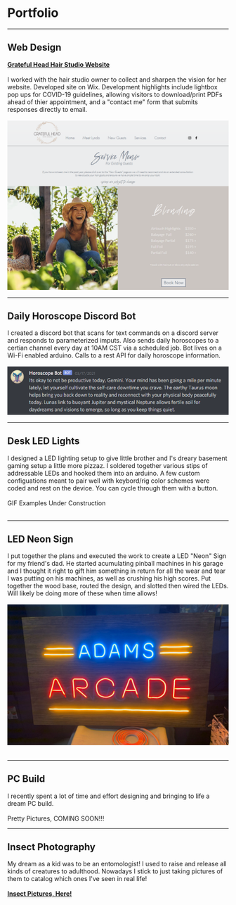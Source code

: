# Portfolio

---
## Web Design

**[Grateful Head Hair Studio Website](https://www.gratefulheadstudio.com/)**
<br>
<br>
I worked with the hair studio owner to collect and sharpen the vision for her website. Developed site on Wix. Development highlights include lightbox pop ups for COVID-19 guidelines, allowing visitors to download/print PDFs ahead of thier appointment, and a "contact me" form that submits responses directly to email. 
<br>
<br>
<img src="images/GratefulHeadWebsiteSS_1.PNG?raw=true"/>
<br>

---
## Daily Horoscope Discord Bot
I created a discord bot that scans for text commands on a discord server and responds to parameterized imputs. Also sends daily horoscopes to a certian channel every day at 10AM CST via a scheduled job. Bot lives on a Wi-Fi enabled arduino. Calls to a rest API for daily horoscope information.  
<br>
<img src="images/ScopeBot_SS_1.PNG?raw=true"/>
<br>

---
## Desk LED Lights
I designed a LED lighting setup to give little brother and I's dreary basement gaming setup a little more pizzaz. I soldered together various stips of addressable LEDs and hooked them into an arduino. A few custom configuations meant to pair well with keybord/rig color schemes were coded and rest on the device. You can cycle through them with a button. 
<br>
<br>
GIF Examples Under Construction
<br>
<br>

---
## LED Neon Sign 
I put together the plans and executed the work to create a LED "Neon" Sign for my friend's dad. He started acumulating pinball machines in his garage and I thought it right to gift him something in return for all the wear and tear I was putting on his machines, as well as crushing his high scores. Put together the wood base, routed the design, and slotted then wired the LEDs. Will likely be doing more of these when time allows! 
<br>
<br>
<img src="images/Adams_Arcade_1.jpg?raw=true"/>
<br>
<br>

---
## PC Build

I recently spent a lot of time and effort designing and bringing to life a dream PC build.
<br>
<br>
Pretty Pictures, COMING SOON!!!
<br>

---
## Insect Photography

My dream as a kid was to be an entomologist! I used to raise and release all kinds of creatures to adulthood. Nowadays I stick to just taking pictures of them to catalog which ones I've seen in real life! 
<br>
<br>
**[Insect Pictures, Here!](https://github.com/SLAP-Daddy/SLAP-Daddy.github.io/blob/gh-pages/Projects/Insect_Photography.html)**
<br>
